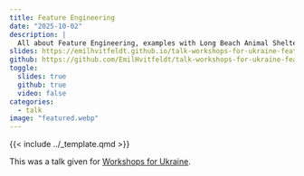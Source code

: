 ```yaml
---
title: Feature Engineering
date: "2025-10-02"
description: |
  All about Feature Engineering, examples with Long Beach Animal Shelter.
slides: https://emilhvitfeldt.github.io/talk-workshops-for-ukraine-feature-engineering/
github: https://github.com/EmilHvitfeldt/talk-workshops-for-ukraine-feature-engineering
toggle:
  slides: true
  github: true
  video: false
categories:
  - talk
image: "featured.webp"
---
```


{{< include ../_template.qmd >}}

This was a talk given for [Workshops for Ukraine](https://sites.google.com/view/dariia-mykhailyshyna/main/r-workshops-for-ukraine#h.v4zz6hlylw9i).
